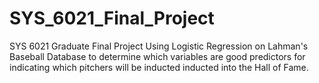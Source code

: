 # SYS_6021_Final_Project
SYS 6021 Graduate Final Project Using Logistic Regression on Lahman's Baseball Database to determine which variables are good predictors for indicating which pitchers will be inducted inducted into the Hall of Fame.
